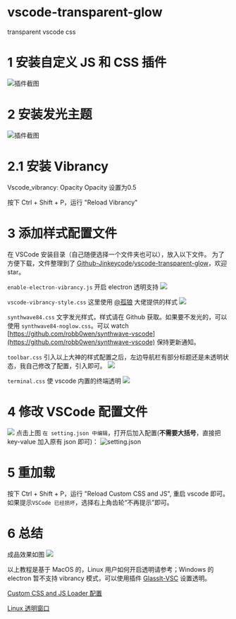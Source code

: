 # vscode-transparent-glow

transparent vscode css

# 1 安装自定义 JS 和 CSS 插件

![插件截图](https://upload-images.jianshu.io/upload_images/854231-b2e5e95d9c7571a2.png?imageMogr2/auto-orient/strip%7CimageView2/2/w/1240)

# 2 安装发光主题

![插件截图](https://upload-images.jianshu.io/upload_images/854231-01920da488773df2.png?imageMogr2/auto-orient/strip%7CimageView2/2/w/1240)

# 2.1 安装 Vibrancy

Vscode_vibrancy: Opacity
Opacity 设置为0.5

按下 Ctrl + Shift + P，运行 "Reload Vibrancy"

# 3 添加样式配置文件

在 VSCode 安装目录（自己随便选择一个文件夹也可以），放入以下文件。
为了方便下载，文件整理到了 [Github-Jinkeycode](https://github.com/Jinkeycode)/[vscode-transparent-glow](https://github.com/Jinkeycode/vscode-transparent-glow)，欢迎 star。

`enable-electron-vibrancy.js`
开启 electron 透明支持
![](https://upload-images.jianshu.io/upload_images/854231-bd77f033703fcede.png?imageMogr2/auto-orient/strip%7CimageView2/2/w/1240)

`vscode-vibrancy-style.css`
这里使用 [@孤狼](https://blog.evolify.cn/) 大佬提供的样式
![](https://upload-images.jianshu.io/upload_images/854231-fcefef968258caf0.png?imageMogr2/auto-orient/strip%7CimageView2/2/w/1240)

`synthwave84.css`
文字发光样式，样式请在 Github 获取。如果要不发光的，可以使用 `synthwave84-noglow.css`。可以 watch [https://github.com/robb0wen/synthwave-vscode](https://github.com/robb0wen/synthwave-vscode) 保持更新通知。

`toolbar.css`
引入以上大神的样式配置之后，左边导航栏有部分标题还是未透明状态，我自己修改了配置，引入即可。
![](https://upload-images.jianshu.io/upload_images/854231-448a8c07397595fd.png?imageMogr2/auto-orient/strip%7CimageView2/2/w/1240)

`terminal.css`
使 vscode 内置的终端透明
![](http://upload-images.jianshu.io/upload_images/854231-4e961151a1a22352?imageMogr2/auto-orient/strip%7CimageView2/2/w/1240)

# 4 修改 VSCode 配置文件

![](https://upload-images.jianshu.io/upload_images/854231-fbd4da9e499e6c4b.png?imageMogr2/auto-orient/strip%7CimageView2/2/w/1240)
点击上图 `在 setting.json 中编辑`，打开后加入配置(**不需要大括号**，直接把 key-value 加入原有 json 即可)：
![setting.json](http://upload-images.jianshu.io/upload_images/854231-50272ef5974e1d00?imageMogr2/auto-orient/strip%7CimageView2/2/w/1240)

# 5 重加载

按下 Ctrl + Shift + P，运行 "Reload Custom CSS and JS", 重启 vscode 即可。如果提示`VSCode 已经损坏`，选择右上角齿轮“不再提示”即可。

# 6 总结

成品效果如图
![](https://upload-images.jianshu.io/upload_images/854231-203ae82f1544bf0f.png?imageMogr2/auto-orient/strip%7CimageView2/2/w/1240)

以上教程是基于 MacOS 的，Linux 用户如何开启透明请参考；Windows 的 electron 暂不支持 vibrancy 模式，可以使用插件 [GlassIt-VSC](https://marketplace.visualstudio.com/items?itemName=s-nlf-fh.glassit) 设置透明。

[Custom CSS and JS Loader 配置](https://github.com/be5invis/vscode-custom-css#getting-started)

[Linux 透明窗口](https://github.com/sergei-dyshel/vscode/blob/master/README.fork.md)
